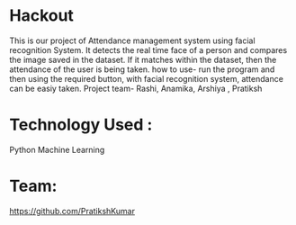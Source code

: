 # Hackout
This is our project of Attendance management system using facial recognition System. 
It detects the real time face of a person and compares the image saved in the dataset.
If it matches within the dataset, then the attendance of the user is being taken. 
how to use-
run the program and then using the required button, with facial recognition system, attendance can be easiy taken.
Project team- Rashi, Anamika, Arshiya , Pratiksh

# Technology Used :
Python
Machine Learning

# Team:
https://github.com/PratikshKumar



